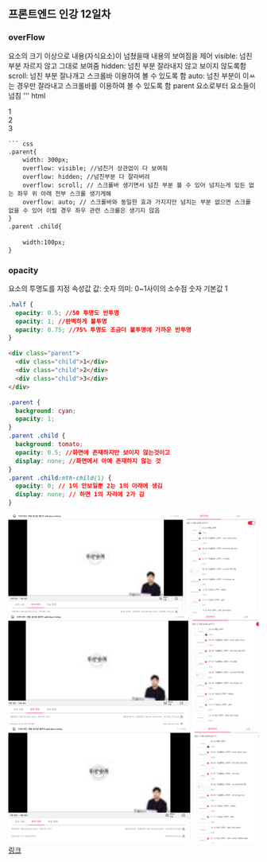 ## 프론트엔드 인강 12일차

### overFlow

요소의 크기 이상으로 내용(자식요소)이 넘쳤을때 내용의 보여짐을 제어
visible: 넘친 부분 자르지 않고 그대로 보여줌
hidden: 넘친 부분 잘라내지 않고 보이지 않도록함
scroll: 넘친 부분 잘나개고 스크롤바 이용하여 볼 수 있도록 함
auto: 넘친 부분이 이ㅆ는 경우만 잘라내고 스크롤바를 이용하여 볼 수 있도록 함
parent 요소로부터 요소들이 넘침
''' html

<div class="parent">
    <div class="child">1 </div>
    <div class="child">2 </div>
    <div class="child">3 </div>
</div>

````
``` css
.parent{
    width: 300px;
    overflow: visible; //넘친거 상관없이 다 보여줘
    overflow: hidden; //넘친부분 다 잘라버려
    overflow: scroll; // 스크롤바 생기면서 넘친 부분 볼 수 있어 넘치는게 있든 없는 좌우 위 아래 전부 스크롤 생기게해
    overflow: auto; // 스크롤바와 동일한 효과 가지지만 넘치는 부분 없으면 스크롤 없을 수 있어 이럴 경우 좌우 관련 스크롤은 생기지 않음
}
.parent .child{

    width:100px;
}
````

### opacity

요소의 투명도를 지정
속성값
값: 숫자
의미: 0~1사이의 소수점 숫자
기본값 1

```css
.half {
  opacity: 0.5; //50 투명도 반투명
  opacity: 1; //완벽하게 불투명
  opacity: 0.75; //75% 투명도 조금더 불투명에 가까운 반투명
}
```

```html
<div class="parent">
  <div class="child">1</div>
  <div class="child">2</div>
  <div class="child">3</div>
</div>
```

```css
.parent {
  background: cyan;
  opacity: 1;
}
.parent .child {
  background: tomato;
  opacity: 0.5; //화면에 존재하지만 보이지 않는것이고
  display: none; //화면에서 아예 존재하지 않는 것
}
.parent .child:nth-child(1) {
  opacity: 0; // 1이 안보일뿐 2는 1의 아래에 생김
  display: none; // 하면 1의 자리에 2가 감
}
```

![screenshot](./img/1027_1.PNG)
![screenshot](./img/1027_2.PNG)
![screenshot](./img/1027_3.PNG)
[링크](https://bit.ly/3m0t8GM)
